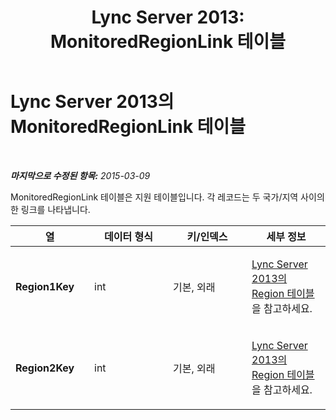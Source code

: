 ﻿---
title: 'Lync Server 2013: MonitoredRegionLink 테이블'
TOCTitle: MonitoredRegionLink 테이블
ms:assetid: cebda194-7be3-42d6-b6f0-c86f8b0f200a
ms:mtpsurl: https://technet.microsoft.com/ko-kr/library/Gg398874(v=OCS.15)
ms:contentKeyID: 49305076
ms.date: 08/24/2015
mtps_version: v=OCS.15
ms.translationtype: HT
---

# Lync Server 2013의 MonitoredRegionLink 테이블

 

_**마지막으로 수정된 항목:** 2015-03-09_

MonitoredRegionLink 테이블은 지원 테이블입니다. 각 레코드는 두 국가/지역 사이의 한 링크를 나타냅니다.


<table>
<colgroup>
<col style="width: 25%" />
<col style="width: 25%" />
<col style="width: 25%" />
<col style="width: 25%" />
</colgroup>
<thead>
<tr class="header">
<th><strong>열</strong></th>
<th><strong>데이터 형식</strong></th>
<th><strong>키/인덱스</strong></th>
<th><strong>세부 정보</strong></th>
</tr>
</thead>
<tbody>
<tr class="odd">
<td><p><strong>Region1Key</strong></p></td>
<td><p>int</p></td>
<td><p>기본, 외래</p></td>
<td><p><a href="lync-server-2013-region-table.md">Lync Server 2013의 Region 테이블</a>을 참고하세요.</p></td>
</tr>
<tr class="even">
<td><p><strong>Region2Key</strong></p></td>
<td><p>int</p></td>
<td><p>기본, 외래</p></td>
<td><p><a href="lync-server-2013-region-table.md">Lync Server 2013의 Region 테이블</a>을 참고하세요.</p></td>
</tr>
</tbody>
</table>

